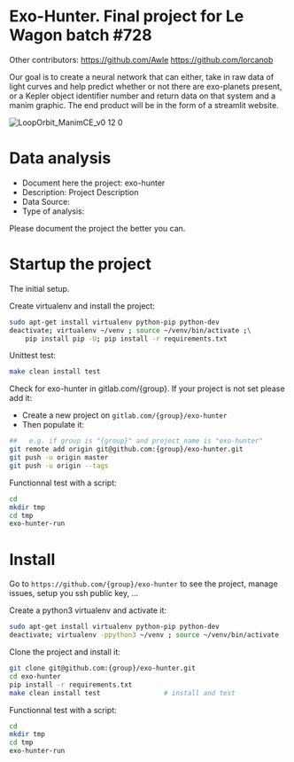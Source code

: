 # Exo-Hunter. Final project for Le Wagon batch #728
Other contributors:
https://github.com/Awle
https://github.com/lorcanob


Our goal is to create a neural network that can either, take in raw data of light curves and help predict whether or not there are exo-planets present, or a Kepler object identifier number and return data on that system and a manim graphic. The end product will be in the form of a streamlit website.


![LoopOrbit_ManimCE_v0 12 0](https://user-images.githubusercontent.com/85910457/144986403-72fcfddc-fac9-4091-ba1e-963cbb6bac28.gif)



# Data analysis
- Document here the project: exo-hunter
- Description: Project Description
- Data Source:
- Type of analysis:

Please document the project the better you can.

# Startup the project

The initial setup.

Create virtualenv and install the project:
```bash
sudo apt-get install virtualenv python-pip python-dev
deactivate; virtualenv ~/venv ; source ~/venv/bin/activate ;\
    pip install pip -U; pip install -r requirements.txt
```

Unittest test:
```bash
make clean install test
```

Check for exo-hunter in gitlab.com/{group}.
If your project is not set please add it:

- Create a new project on `gitlab.com/{group}/exo-hunter`
- Then populate it:

```bash
##   e.g. if group is "{group}" and project_name is "exo-hunter"
git remote add origin git@github.com:{group}/exo-hunter.git
git push -u origin master
git push -u origin --tags
```

Functionnal test with a script:

```bash
cd
mkdir tmp
cd tmp
exo-hunter-run
```

# Install

Go to `https://github.com/{group}/exo-hunter` to see the project, manage issues,
setup you ssh public key, ...

Create a python3 virtualenv and activate it:

```bash
sudo apt-get install virtualenv python-pip python-dev
deactivate; virtualenv -ppython3 ~/venv ; source ~/venv/bin/activate
```

Clone the project and install it:

```bash
git clone git@github.com:{group}/exo-hunter.git
cd exo-hunter
pip install -r requirements.txt
make clean install test                # install and test
```
Functionnal test with a script:

```bash
cd
mkdir tmp
cd tmp
exo-hunter-run
```
